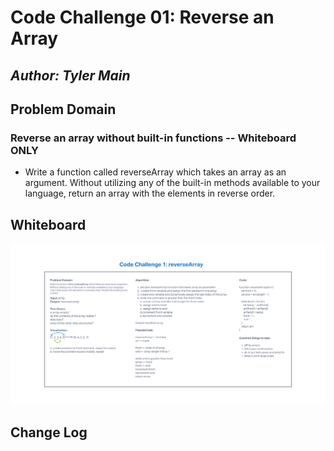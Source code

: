 # Code Challenge 01: Reverse an Array

## *Author: Tyler Main*

## Problem Domain

### Reverse an array without built-in functions -- Whiteboard ONLY

- Write a function called reverseArray which takes an array as an argument. Without utilizing any of the built-in methods available to your language, return an array with the elements in reverse order.

## Whiteboard

![Whiteboard img](../imgs/arrayReverse.png)

## Change Log 
